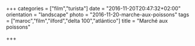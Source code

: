 +++
categories = ["film","turista"]
date = "2016-11-20T20:47:32+02:00"
orientation = "landscape"
photo = "2016-11-20-marche-aux-poissons"
tags = ["maroc","film","ilford","delta 100","atlántico"]
title = "Marché aux poissons"

+++
